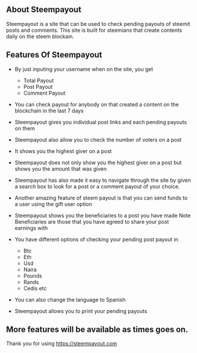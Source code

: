 ## About Steempayout

Steempayout is a site that can be used to check pending payouts of steemit posts and comments. This site is built for 
steemians that create contents daily on the steem blockain.

## Features Of Steempayout

* By just inputing your username when on the site, you get
  * Total Payout
  * Post Payout
  * Comment Payout
  
* You can check payout for anybody on  that created a content on the blockchain in the last 7 days

* Steempayout gives you individual post links and each pending payouts on them

* Steempayout also allow you to check the number of voters on a post

* It shows you the highest giver on a post

* Steempayout does not only show you the highest giver on a post but shows you the amount that was given

* Steempayout has also made it easy to navigate through the site by given a search box to look for a post or a comment 
payout of your choice.

* Another amazing feature of steem payout is that you can send funds to a user using the gift user option


* Steempayout shows you the beneficiaries to a post you have made
Note Beneficiaries are those that you have agreed to share your post earnings with

* You have different options of checking your pending post payout in
  * Btc
  * Eth
  * Usd
  * Naira
  * Pounds
  * Rands
  * Cedis
     etc
     
 * You can also change the language to Spanish
 
 * Steempayout allows you to print your pending payouts
 
 ## More features will be available as times goes on. 
 
 Thank you for using https://steempayout.com
 
 
